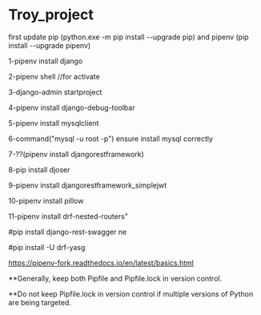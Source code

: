 # Troy_project
first update pip (python.exe -m pip install --upgrade pip) and pipenv (pip install --upgrade pipenv)
1-pipenv install django
2-pipenv shell //for activate
3-django-admin startproject 
4-pipenv install django-debug-toolbar
5-pipenv install mysqlclient
6-command("mysql -u root -p") ensure install mysql correctly
7-??(pipenv install djangorestframework)
8-pip install djoser
9-pipenv install djangorestframework_simplejwt
10-pipenv install pillow
11-pipenv install drf-nested-routers"

#pip install django-rest-swagger ne
#pip install -U drf-yasg 

https://pipenv-fork.readthedocs.io/en/latest/basics.html
**Generally, keep both Pipfile and Pipfile.lock in version control.
**Do not keep Pipfile.lock in version control if multiple versions of Python are being targeted.
